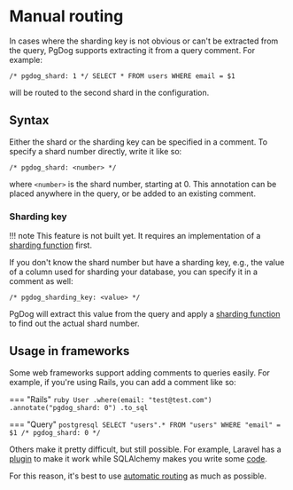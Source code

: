 # Manual routing

In cases where the sharding key is not obvious or can't be extracted from the query,
PgDog supports extracting it from a query comment. For example:

```postgresql
/* pgdog_shard: 1 */ SELECT * FROM users WHERE email = $1
```

will be routed to the second shard in the configuration.

## Syntax

Either the shard or the sharding key can be specified in a comment. To specify a shard number directly, write it like so:

```postgresql
/* pgdog_shard: <number> */
```

where `<number>` is the shard number, starting at 0. This annotation can be placed anywhere in
the query, or be added to an existing comment.

### Sharding key

!!! note
    This feature is not built yet. It requires an implementation of a [sharding function](sharding-functions.md) first.

If you don't know the shard number but have a sharding key, e.g., the value of a column used for sharding your database, you can specify it in a comment as well:

```postgresql
/* pgdog_sharding_key: <value> */
```

PgDog will extract this value from the query and apply a [sharding function](sharding-functions.md) to find out the actual shard number.

## Usage in frameworks

Some web frameworks support adding comments to queries easily. For example, if you're using Rails, you can add a comment like so:

=== "Rails"
    ```ruby
    User
      .where(email: "test@test.com")
      .annotate("pgdog_shard: 0")
      .to_sql
    ```

=== "Query"
    ```postgresql
    SELECT "users".* FROM "users" WHERE "email" = $1 /* pgdog_shard: 0 */
    ```

Others make it pretty difficult, but still possible. For example, Laravel has a [plugin](https://github.com/spatie/laravel-sql-commenter) to make it work while SQLAlchemy makes you write some [code](https://github.com/sqlalchemy/sqlalchemy/discussions/11115).

For this reason, it's best to use [automatic routing](query-routing.md) as much as possible.
